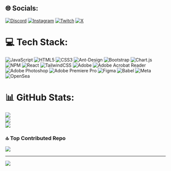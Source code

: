 
## 🌐 Socials:
[![Discord](https://img.shields.io/badge/Discord-%237289DA.svg?logo=discord&logoColor=white)](https://discord.gg/majid5537) [![Instagram](https://img.shields.io/badge/Instagram-%23E4405F.svg?logo=Instagram&logoColor=white)](https://instagram.com/@tetsi3147) [![Twitch](https://img.shields.io/badge/Twitch-%239146FF.svg?logo=Twitch&logoColor=white)](https://twitch.tv/majix3147) [![X](https://img.shields.io/badge/X-black.svg?logo=X&logoColor=white)](https://x.com/@MajidNa20744532) 

# 💻 Tech Stack:
![JavaScript](https://img.shields.io/badge/javascript-%23323330.svg?style=for-the-badge&logo=javascript&logoColor=%23F7DF1E) ![HTML5](https://img.shields.io/badge/html5-%23E34F26.svg?style=for-the-badge&logo=html5&logoColor=white) ![CSS3](https://img.shields.io/badge/css3-%231572B6.svg?style=for-the-badge&logo=css3&logoColor=white) ![Ant-Design](https://img.shields.io/badge/-AntDesign-%230170FE?style=for-the-badge&logo=ant-design&logoColor=white) ![Bootstrap](https://img.shields.io/badge/bootstrap-%238511FA.svg?style=for-the-badge&logo=bootstrap&logoColor=white) ![Chart.js](https://img.shields.io/badge/chart.js-F5788D.svg?style=for-the-badge&logo=chart.js&logoColor=white) ![NPM](https://img.shields.io/badge/NPM-%23CB3837.svg?style=for-the-badge&logo=npm&logoColor=white) ![React](https://img.shields.io/badge/react-%2320232a.svg?style=for-the-badge&logo=react&logoColor=%2361DAFB) ![TailwindCSS](https://img.shields.io/badge/tailwindcss-%2338B2AC.svg?style=for-the-badge&logo=tailwind-css&logoColor=white) ![Adobe](https://img.shields.io/badge/adobe-%23FF0000.svg?style=for-the-badge&logo=adobe&logoColor=white) ![Adobe Acrobat Reader](https://img.shields.io/badge/Adobe%20Acrobat%20Reader-EC1C24.svg?style=for-the-badge&logo=Adobe%20Acrobat%20Reader&logoColor=white) ![Adobe Photoshop](https://img.shields.io/badge/adobe%20photoshop-%2331A8FF.svg?style=for-the-badge&logo=adobe%20photoshop&logoColor=white) ![Adobe Premiere Pro](https://img.shields.io/badge/Adobe%20Premiere%20Pro-9999FF.svg?style=for-the-badge&logo=Adobe%20Premiere%20Pro&logoColor=white) ![Figma](https://img.shields.io/badge/figma-%23F24E1E.svg?style=for-the-badge&logo=figma&logoColor=white) ![Babel](https://img.shields.io/badge/Babel-F9DC3e?style=for-the-badge&logo=babel&logoColor=black) ![Meta](https://img.shields.io/badge/Meta-%230467DF.svg?style=for-the-badge&logo=Meta&logoColor=white) ![OpenSea](https://img.shields.io/badge/OpenSea-%232081E2.svg?style=for-the-badge&logo=opensea&logoColor=white)
# 📊 GitHub Stats:
![](https://github-readme-stats.vercel.app/api?username=iammajix&theme=dark&hide_border=false&include_all_commits=true&count_private=false)<br/>
![](https://github-readme-streak-stats.herokuapp.com/?user=iammajix&theme=dark&hide_border=false)<br/>
![](https://github-readme-stats.vercel.app/api/top-langs/?username=iammajix&theme=dark&hide_border=false&include_all_commits=true&count_private=false&layout=compact)

### 🔝 Top Contributed Repo
![](https://github-contributor-stats.vercel.app/api?username=iammajix&limit=5&theme=dark&combine_all_yearly_contributions=true)

---
[![](https://visitcount.itsvg.in/api?id=iammajix&icon=0&color=0)](https://visitcount.itsvg.in)

<!-- Proudly created with GPRM ( https://gprm.itsvg.in ) -->
